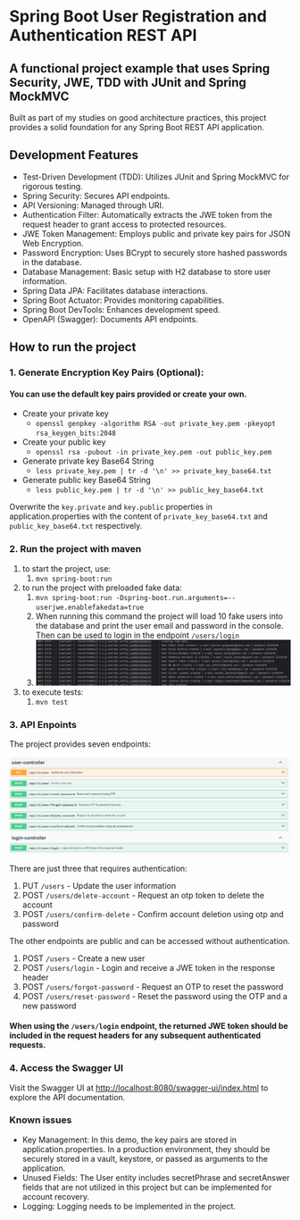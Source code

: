 # Spring Boot User Registration and Authentication REST API


## A functional project example that uses Spring Security, JWE, TDD with JUnit and Spring MockMVC

Built as part of my studies on good architecture practices, this project provides a solid foundation for any Spring Boot REST API application.

## Development Features

- Test-Driven Development (TDD): Utilizes JUnit and Spring MockMVC for rigorous testing.
- Spring Security: Secures API endpoints.
- API Versioning: Managed through URI.
- Authentication Filter: Automatically extracts the JWE token from the request header to grant access to protected resources.
- JWE Token Management: Employs public and private key pairs for JSON Web Encryption.
- Password Encryption: Uses BCrypt to securely store hashed passwords in the database.
- Database Management: Basic setup with H2 database to store user information.
- Spring Data JPA: Facilitates database interactions.
- Spring Boot Actuator: Provides monitoring capabilities.
- Spring Boot DevTools: Enhances development speed.
- OpenAPI (Swagger): Documents API endpoints.
 


## How to run the project

### 1. Generate Encryption Key Pairs (Optional):
#### You can use the default key pairs provided or create your own.

- Create your private key
   - `openssl genpkey -algorithm RSA -out private_key.pem -pkeyopt rsa_keygen_bits:2048`
- Create your public key
  - `openssl rsa -pubout -in private_key.pem -out public_key.pem`
- Generate private key Base64 String
   - `less private_key.pem | tr -d '\n' >> private_key_base64.txt`
- Generate public key Base64 String
   - `less public_key.pem | tr -d '\n' >> public_key_base64.txt`

Overwrite the `key.private` and `key.public` properties in application.properties with the content of `private_key_base64.txt` and `public_key_base64.txt` respectively.

### 2. Run the project with maven

1. to start the project, use:
   1. `mvn spring-boot:run`
2. to run the project with preloaded fake data: 
   1. `mvn spring-boot:run -Dspring-boot.run.arguments=--userjwe.enablefakedata=true`
   2. When running this command the project will load 10 fake users into the database and print the user email and password in the console. 
   <br/> Then can be used to login in the endpoint `/users/login`
   3. ![img_1.png](img_1.png)
3. to execute tests: 
   1. `mvn test`

### 3. API Enpoints 

The project provides seven endpoints:

![img_2.png](img_2.png)

There are just three that requires authentication:
 1. PUT `/users` - Update the user information
 2. POST `/users/delete-account` - Request an otp token to delete the account
 3. POST `/users/confirm-delete` - Confirm account deletion using otp and password

The other endpoints are public and can be accessed without authentication.

1. POST `/users` - Create a new user
3. POST `/users/login` - Login and receive a JWE token in the response header
4. POST `/users/forgot-password` - Request an OTP to reset the password
5. POST `/users/reset-password` - Reset the password using the OTP and a new password

#### When using the `/users/login` endpoint, the returned JWE token should be included in the request headers for any subsequent authenticated requests.

### 4. Access the Swagger UI
Visit the Swagger UI at [http://localhost:8080/swagger-ui/index.html](http://localhost:8080/swagger-ui/index.html) to explore the API documentation.

### Known issues

- Key Management: In this demo, the key pairs are stored in application.properties. In a production environment, they should be securely stored in a vault, keystore, or passed as arguments to the application.
- Unused Fields: The User entity includes secretPhrase and secretAnswer fields that are not utilized in this project but can be implemented for account recovery.
- Logging: Logging needs to be implemented in the project.




